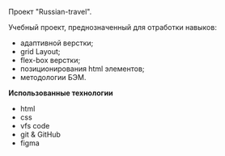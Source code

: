 Проект "Russian-travel".

Учебный проект, преднозначенный для отработки навыков:
- адаптивной верстки;
- grid Layout;
- flex-box верстки;
- позиционирования html элементов;
- методологии БЭМ.


**Использованные технологии**
- html
- css
- vfs code
- git & GitHub
- figma


